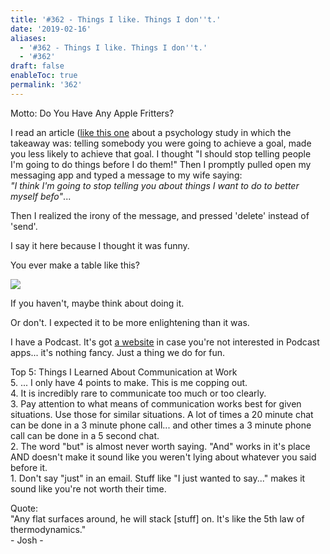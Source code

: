 ```yaml
---
title: '#362 - Things I like. Things I don''t.'
date: '2019-02-16'
aliases:
  - '#362 - Things I like. Things I don''t.'
  - '#362'
draft: false
enableToc: true
permalink: '362'
---
```


Motto: Do You Have Any Apple Fritters?  
  
I read an article ([like this one](https://www.psychologytoday.com/us/blog/ulterior-motives/200905/if-you-want-succeed-don-t-tell-anyone) about a psychology study in which the takeaway was: telling somebody you were going to achieve a goal, made you less likely to achieve that goal. I thought "I should stop telling people I'm going to do things before I do them!" Then I promptly pulled open my messaging app and typed a message to my wife saying:   
_"I think I'm going to stop telling you about things I want to do to better myself befo"_...  
  
Then I realized the irony of the message, and pressed 'delete' instead of 'send'.  
  
I say it here because I thought it was funny.  
  
You ever make a table like this?  
  
[![](assets/362-1.png)](https://1.bp.blogspot.com/-FKCIPpuo1uU/XGhL%5FJbKu9I/AAAAAAADp5E/L4oE-tRMAQ4t9UEXgXUxC5lzUUVBtnjeACLcBGAs/s1600/ink%2B%25281%2529.png)

  
If you haven't, maybe think about doing it.   
  
Or don't. I expected it to be more enlightening than it was.  
  
I have a Podcast. It's got [a website](https://we-scene-a-movie.pinecast.co/) in case you're not interested in Podcast apps... it's nothing fancy. Just a thing we do for fun.  
  
Top 5: Things I Learned About Communication at Work  
5\. ... I only have 4 points to make. This is me copping out.  
4\. It is incredibly rare to communicate too much or too clearly.   
3\. Pay attention to what means of communication works best for given situations. Use those for similar situations. A lot of times a 20 minute chat can be done in a 3 minute phone call... and other times a 3 minute phone call can be done in a 5 second chat.  
2\. The word "but" is almost never worth saying. "And" works in it's place AND doesn't make it sound like you weren't lying about whatever you said before it.  
1\. Don't say "just" in an email. Stuff like "I just wanted to say..." makes it sound like you're not worth their time.  
  
Quote:  
"Any flat surfaces around, he will stack \[stuff\] on. It's like the 5th law of thermodynamics."  
\- Josh -
